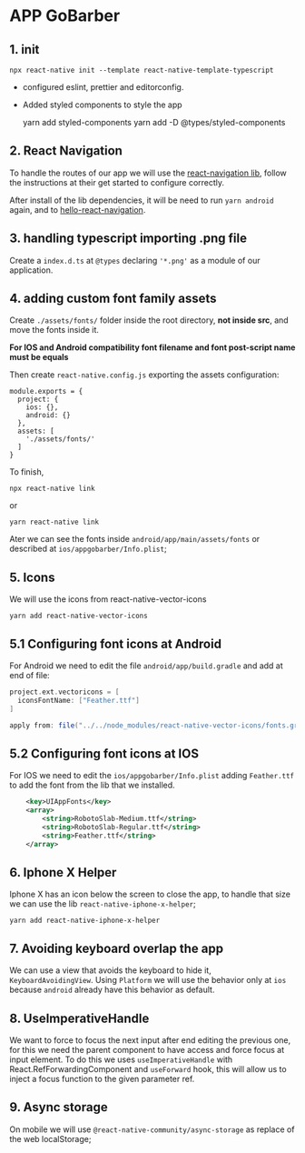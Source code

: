 # APP GoBarber

## 1. init

    npx react-native init --template react-native-template-typescript

- configured eslint, prettier and editorconfig.

- Added styled components to style the app

    yarn add styled-components
    yarn add -D @types/styled-components

## 2. React Navigation

To handle the routes of our app we will use the [react-navigation lib](https://reactnavigation.org/docs/getting-started), follow the instructions at their get started to configure correctly.

After install of the lib dependencies, it will be need to run `yarn android` again, and to [hello-react-navigation](https://reactnavigation.org/docs/hello-react-navigation).


## 3. handling typescript importing .png file

Create a `index.d.ts` at `@types` declaring `'*.png'` as a module of our application.

## 4. adding custom font family assets

Create `./assets/fonts/` folder inside the root directory, **not inside src**, and move the fonts inside it.

**For IOS and Android compatibility font filename and font post-script name must be equals**

Then create `react-native.config.js` exporting the assets configuration:
```JS
module.exports = {
  project: {
    ios: {},
    android: {}
  },
  assets: [
    './assets/fonts/'
  ]
}
```
To finish,

    npx react-native link

or

    yarn react-native link

Ater we can see the fonts inside `android/app/main/assets/fonts` or described at `ios/appgobarber/Info.plist`;


## 5. Icons

We will use the icons from react-native-vector-icons

    yarn add react-native-vector-icons

## 5.1 Configuring font icons at Android

For Android we need to edit the file `android/app/build.gradle` and add at end of file:

```Groovy
project.ext.vectoricons = [
  iconsFontName: ["Feather.ttf"]
]

apply from: file("../../node_modules/react-native-vector-icons/fonts.gradle")
```

## 5.2 Configuring font icons at IOS

For IOS we need to edit the `ios/appgobarber/Info.plist` adding `Feather.ttf` to add the font from the lib that we installed.

```XML
	<key>UIAppFonts</key>
	<array>
		<string>RobotoSlab-Medium.ttf</string>
		<string>RobotoSlab-Regular.ttf</string>
		<string>Feather.ttf</string>
	</array>
```

## 6. Iphone X Helper

Iphone X has an icon below the screen to close the app, to handle that size we can use the lib `react-native-iphone-x-helper`;

    yarn add react-native-iphone-x-helper

## 7. Avoiding keyboard overlap the app

We can use a view that avoids the keyboard to hide it, `KeyboardAvoidingView`. Using `Platform` we will use the behavior only at `ios` because `android` already have this behavior as default.

## 8. UseImperativeHandle

We want to force to focus the next input after end editing the previous one, for this we need the parent component to have access and force focus at input element. To do this we uses `useImperativeHandle` with React.RefForwardingComponent and `useForward` hook, this will allow us to inject a focus function to the given parameter ref.

## 9. Async storage

On mobile we will use `@react-native-community/async-storage` as replace of the web localStorage;
